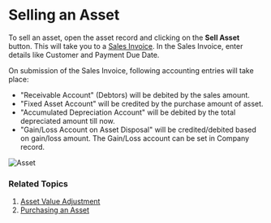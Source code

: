 <!-- add breadcrumbs -->
# Selling an Asset

To sell an asset, open the asset record and clicking on the **Sell Asset** button. This will take you to a [Sales Invoice](/docs/v12/user/manual/en/accounts/sales-invoice). In the Sales Invoice, enter details like Customer and Payment Due Date.

On submission of the Sales Invoice, following accounting entries will take place:

- "Receivable Account" (Debtors) will be debited by the sales amount.
- "Fixed Asset Account" will be credited by the purchase amount of asset.
- "Accumulated Depreciation Account" will be debited by the total depreciated amount till now.
- "Gain/Loss Account on Asset Disposal" will be credited/debited based on gain/loss amount. The Gain/Loss account can be set in Company record.

<img class="screenshot" alt="Asset" src="{{docs_base_url}}/v12/assets/img/asset/asset-sales.png">

### Related Topics
1. [Asset Value Adjustment](/docs/v12/user/manual/en/asset/asset-value-adjustment)
1. [Purchasing an Asset](/docs/v12/user/manual/en/asset/purchasing-an-asset)
